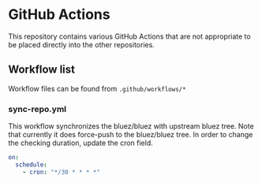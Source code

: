 # GitHub Actions

This repository contains various GitHub Actions that are not appropriate to be
placed directly into the other repositories.

## Workflow list

Workflow files can be found from `.github/workflows/*`

### sync-repo.yml

This workflow synchronizes the bluez/bluez with upstream bluez tree.
Note that currently it does force-push to the bluez/bluez tree.
In order to change the checking duration, update the cron field.

```yaml
on:
  schedule:
    - cron: "*/30 * * * *"
```
